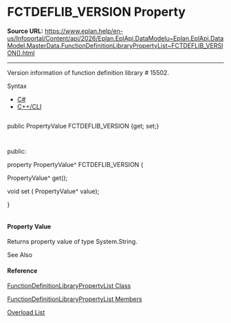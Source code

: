 # FCTDEFLIB_VERSION Property

**Source URL:** https://www.eplan.help/en-us/Infoportal/Content/api/2026/Eplan.EplApi.DataModelu~Eplan.EplApi.DataModel.MasterData.FunctionDefinitionLibraryPropertyList~FCTDEFLIB_VERSION().html

---

Version information of function definition library # 15502.

Syntax

- [C#](#i-syntax-CS)
- [C++/CLI](#i-syntax-CPP2005)

```
```
public PropertyValue FCTDEFLIB_VERSION {get; set;}
```
```

```
```
public:
property PropertyValue^ FCTDEFLIB_VERSION {
   PropertyValue^ get();
   void set (    PropertyValue^ value);
}
```
```

#### Property Value

Returns property value of type System.String.



See Also

#### Reference

[FunctionDefinitionLibraryPropertyList Class](Eplan.EplApi.DataModelu~Eplan.EplApi.DataModel.MasterData.FunctionDefinitionLibraryPropertyList.html)
  
[FunctionDefinitionLibraryPropertyList Members](Eplan.EplApi.DataModelu~Eplan.EplApi.DataModel.MasterData.FunctionDefinitionLibraryPropertyList_members.html)
  
[Overload List](Eplan.EplApi.DataModelu~Eplan.EplApi.DataModel.MasterData.FunctionDefinitionLibraryPropertyList~FCTDEFLIB_VERSION.html)